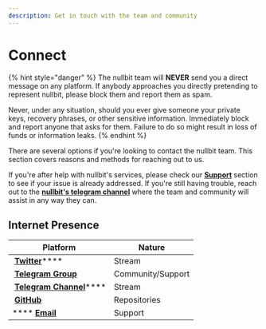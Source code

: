 ```yaml
---
description: Get in touch with the team and community
---
```


# Connect

{% hint style="danger" %}
The nullbit team will **NEVER** send you a direct message on any platform. If anybody approaches you directly pretending to represent nullbit, please block them and report them as spam.

Never, under any situation, should you ever give someone your private keys, recovery phrases, or other sensitive information. Immediately block and report anyone that asks for them. Failure to do so might result in loss of funds or information leaks.
{% endhint %}

There are several options if you're looking to contact the nullbit team. This section covers reasons and methods for reaching out to us.

If you're after help with nullbit's services, please check our [**Support**](support.md) section to see if your issue is already addressed. If you're still having trouble, reach out to the [**nullbit's telegram channel**](https://t.me/nullbitio) where the team and community will assist in any way they can.

## Internet Presence

| Platform                                                                                                                                                     | Nature            |
| ------------------------------------------------------------------------------------------------------------------------------------------------------------ | ----------------- |
| <img src="https://img.icons8.com/ios-filled/50/FFFFFF/twitter.png" alt="" data-size="line"> [**Twitter**](https://twitter.com/nullbitio)****                 | Stream            |
| <img src="https://img.icons8.com/ios-filled/50/FFFFFF/telegram-app.png" alt="" data-size="line"> [**Telegram Group**](https://t.me/nullbitio)                | Community/Support |
| <img src="https://img.icons8.com/ios-filled/50/FFFFFF/telegram-app.png" alt="" data-size="line"> [**Telegram Channel**](https://t.me/nullbitio\_updates)**** | Stream            |
| <img src="https://img.icons8.com/ios-glyphs/30/FFFFFF/github.png" alt="" data-size="line"> [**GitHub**](https://github.com/nullbit-io)                       | Repositories      |
| ****<img src="https://img.icons8.com/material-rounded/24/FFFFFF/new-post.png" alt="" data-size="line"> [**Email**](https://mailto:hello@nullbit.io)          | Support           |
